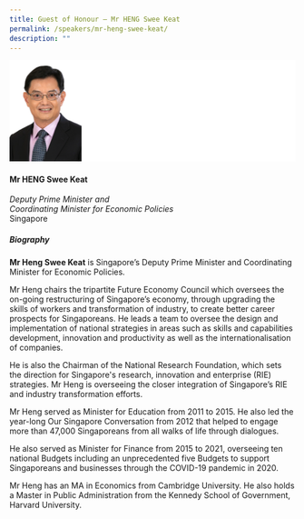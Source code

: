 ```yaml
---
title: Guest of Honour – Mr HENG Swee Keat
permalink: /speakers/mr-heng-swee-keat/
description: ""
---
```

![](/images/2023%20Speakers/mr%20heng%20swee%20keat.png)

#### **Mr HENG Swee Keat**

*Deputy Prime Minister and <br>Coordinating Minister for Economic Policies*
<br>Singapore

##### **Biography**
**Mr Heng Swee Keat** is Singapore’s Deputy Prime Minister and Coordinating Minister for Economic Policies. 

Mr Heng chairs the tripartite Future Economy Council which oversees the on-going restructuring of Singapore’s economy, through upgrading the skills of workers and transformation of industry, to create better career prospects for Singaporeans. He leads a team to oversee the design and implementation of national strategies in areas such as skills and capabilities development, innovation and productivity as well as the internationalisation of companies. 

He is also the Chairman of the National Research Foundation, which sets the direction for Singapore's research, innovation and enterprise (RIE) strategies. Mr Heng is overseeing the closer integration of Singapore’s RIE and industry transformation efforts. 

Mr Heng served as Minister for Education from 2011 to 2015. He also led the year-long Our Singapore Conversation from 2012 that helped to engage more than 47,000 Singaporeans from all walks of life through dialogues. 

He also served as Minister for Finance from 2015 to 2021, overseeing ten national Budgets including an unprecedented five Budgets to support Singaporeans and businesses through the COVID-19 pandemic in 2020. 

Mr Heng has an MA in Economics from Cambridge University. He also holds a Master in Public Administration from the Kennedy School of Government, Harvard University.